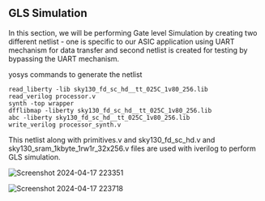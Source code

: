 ## GLS Simulation

In this section, we will be performing Gate level Simulation by creating two different netlist - one is specific to our ASIC application using UART mechanism for data transfer and second netlist is created for testing by bypassing the UART mechanism.

yosys commands to generate the netlist 

```
read_liberty -lib sky130_fd_sc_hd__tt_025C_1v80_256.lib
read_verilog processor.v
synth -top wrapper
dfflibmap -liberty sky130_fd_sc_hd__tt_025C_1v80_256.lib
abc -liberty sky130_fd_sc_hd__tt_025C_1v80_256.lib
write_verilog processor_synth.v

```

This netlist along with primitives.v and sky130_fd_sc_hd.v and sky130_sram_1kbyte_1rw1r_32x256.v files are used with iverilog to perform GLS simulation.

![Screenshot 2024-04-17 223351](https://github.com/Pa1mantri/RISC-V_HDP/assets/114488271/1f5bd9e5-6d88-456e-af10-ad572ab1225a)

![Screenshot 2024-04-17 223718](https://github.com/Pa1mantri/RISC-V_HDP/assets/114488271/5986b4bf-117f-46b6-85bb-a50b20c3c19d)

